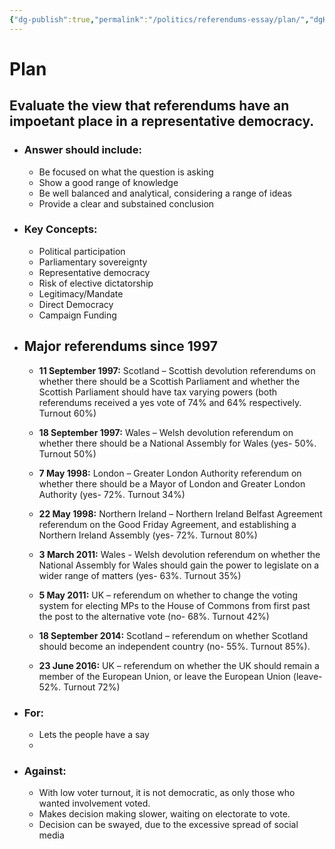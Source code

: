 ```yaml
---
{"dg-publish":true,"permalink":"/politics/referendums-essay/plan/","dgHomeLink":true,"dgPassFrontmatter":false}
---
```



# Plan
## Evaluate the view that referendums have an impoetant place in a representative democracy.

- ### Answer should include:
	- Be focused on what the question is asking
	- Show a good range of knowledge
	- Be well balanced and analytical, considering a range of ideas
	- Provide a clear and substained conclusion

- ### Key Concepts:
	- Political participation
	- Parliamentary sovereignty
	- Representative democracy
	- Risk of elective dictatorship
	- Legitimacy/Mandate
	- Direct Democracy
	- Campaign Funding

- ## Major referendums since 1997
	- **11 September 1997:** Scotland – Scottish devolution referendums on whether there should be a Scottish Parliament and whether the Scottish Parliament should have tax varying powers (both referendums received a yes vote of 74% and 64% respectively. Turnout 60%)

	- **18 September 1997:** Wales – Welsh devolution referendum on whether there should be a National Assembly for Wales (yes- 50%. Turnout 50%)

	- **7 May 1998:** London – Greater London Authority referendum on whether there should be a Mayor of London and Greater London Authority (yes- 72%. Turnout 34%)

	- **22 May 1998:** Northern Ireland – Northern Ireland Belfast Agreement referendum on the Good Friday Agreement, and establishing a Northern Ireland Assembly (yes- 72%. Turnout 80%)

	- **3 March 2011:** Wales - Welsh devolution referendum on whether the National Assembly for Wales should gain the power to legislate on a wider range of matters (yes- 63%. Turnout 35%)

	- **5 May 2011:** UK – referendum on whether to change the voting system for electing MPs to the House of Commons from first past the post to the alternative vote (no- 68%. Turnout 42%)

	- **18 September 2014:** Scotland – referendum on whether Scotland should become an independent country (no- 55%. Turnout 85%).

	- **23 June 2016:** UK – referendum on whether the UK should remain a member of the European Union, or leave the European Union (leave- 52%. Turnout 72%)

- ### For:
	- Lets the people have a say
	- 

- ### Against:
	- With low voter turnout, it is not democratic, as only those who wanted involvement voted.
	- Makes decision making slower, waiting on electorate to vote.
	- Decision can be swayed, due to the excessive spread of social media